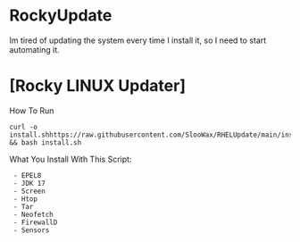 # RockyUpdate
Im tired of updating the system every time I install it, so I need to start automating it.
# [Rocky LINUX Updater] 

How To Run

```
curl -o install.shhttps://raw.githubusercontent.com/SlooWax/RHELUpdate/main/install.sh && bash install.sh
```

What You Install With This Script:
```
 - EPEL8 
 - JDK 17
 - Screen
 - Htop
 - Tar
 - Neofetch
 - FirewallD
 - Sensors
```
